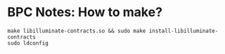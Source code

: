 # BPC Notes: How to make?

```shell
make libilluminate-contracts.so && sudo make install-libilluminate-contracts
sudo ldconfig
```
